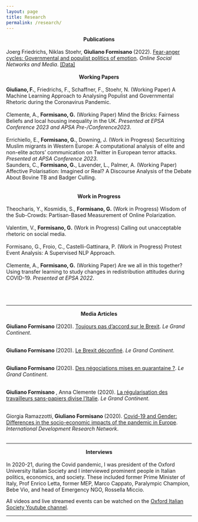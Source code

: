 ```yaml
---
layout: page
title: Research
permalink: /research/
---
```


<center> <b> Publications </b> </center> 
<br>
Joerg Friedrichs, Niklas Stoehr, <b> Giuliano Formisano </b> (2022). <a href="https://www.sciencedirect.com/science/article/pii/S2468696422000428" target="_blank" rel="noopener noreferrer"> Fear-anger cycles: Governmental and populist politics of emotion</a>. <i>Online Social Networks and Media</i>. <a href="https://dataverse.harvard.edu/dataverse/fear-anger-contests" target="_blank" rel="noopener noreferrer">[Data]</a>
<br>
<br>

<center> <b> Working Papers </b> </center> 
<br>
<b>Giuliano, F.</b>, Friedrichs, F., Schaffner, F., Stoehr, N. (Working Paper) A Machine Learning Approach to Analysing Populist and Governmental Rhetoric during the Coronavirus Pandemic. <br>
<br>
Clemente, A., <b>Formisano, G.</b> (Working Paper) Mind the Bricks: Fairness Beliefs and local housing inequality in the UK. <i>Presented at EPSA Conference 2023 and APSA Pre-/Conference2023</i>. <br>
<br>
Errichiello, E., <b>Formisano, G.</b>, Downing, J. (Work in Progress) Securitizing Muslim migrants in Western Europe: A computational analysis of elite and non-elite actors’ communication on Twitter in European terror attacks. <i>Presented at APSA Conference 2023</i>.<br>
Saunders, C., <b>Formisano, G.</b>, Lavender, L., Palmer, A. (Working Paper) Affective Polarisation: Imagined or Real? A Discourse Analysis of the Debate About Bovine TB and Badger Culling. <br>
<br>

<br>

<center> <b> Work in Progress </b> </center> 
<br>
Theocharis, Y., Kosmidis, S., <b>Formisano, G.</b> (Work in Progress) Wisdom of the Sub-Crowds: Partisan-Based Measurement of Online Polarization. <br>
<br>
Valentim, V., <b>Formisano, G.</b> (Work in Progress) Calling out unacceptable rhetoric on social media. <br>
<br>
<b> </b>Formisano, G.</b>, Froio, C., Castelli-Gattinara, P. (Work in Progress) Protest Event Analysis: A Supervised NLP Approach.  <br>
<br>
Clemente, A., <b>Formisano, G.</b> (Working Paper) Are we all in this together? Using transfer learning to study changes in redistribution attitudes during COVID-19. <i>Presented at EPSA 2022</i>. <br>
<br>
<br>
<br>

<hr>

<center> <b> Media Articles </b> </center> 
<br>
<b> Giuliano Formisano </b> (2020). <a href="https://legrandcontinent.eu/fr/2020/09/07/toujours-pas-daccord-sur-le-brexit/" target="_blank" rel="noopener noreferrer"> Toujours pas d’accord sur le Brexit</a>. <i>Le Grand Continent</i>.
<br>
<br>

<b> Giuliano Formisano </b> (2020). <a href="https://legrandcontinent.eu/fr/2020/07/04/le-brexit-deconfine/" target="_blank" rel="noopener noreferrer"> Le Brexit déconfiné</a>. <i>Le Grand Continent</i>.
<br>
<br>

<b> Giuliano Formisano </b> (2020). <a href="https://legrandcontinent.eu/fr/2020/04/16/des-negociations-mises-en-quarantaine/" target="_blank" rel="noopener noreferrer"> Des négociations mises en quarantaine ?</a>. <i>Le Grand Continent</i>.
<br>
<br>

<b> Giuliano Formisano </b>, Anna Clemente (2020). <a href="https://legrandcontinent.eu/fr/2020/05/27/la-regularisation-des-travailleurs-sans-papiers-divise-litalie/" target="_blank" rel="noopener noreferrer"> La régularisation des travailleurs sans-papiers divise l’Italie</a>. <i>Le Grand Continent</i>.
<br>
<br>

Giorgia Ramazzotti,<b> Giuliano Formisano </b> (2020). <a href="https://idrn.eu/covid-19-and-gender-differences-in-the-socio-economic-impacts-of-the-pandemic-in-europe/" target="_blank" rel="noopener noreferrer"> Covid-19 and Gender: Differences in the socio-economic impacts of the pandemic in Europe</a>. <i>International Development Research Network</i>.
<br>
<br>

<hr>
<center> <b> Interviews </b> </center> 
<br>
In 2020-21, during the Covid pandemic, I was president of the Oxford University Italian Society and I interviewed prominent people in Italian politics, economics, and society. These included former Prime Minister of Italy, Prof Enrico Letta, former MEP, Marco Cappato, Paralympic Champion, Bebe Vio, and head of Emergency NGO, Rossella Miccio.

All videos and live streamed events can be watched on the <a href="https://www.youtube.com/@ouisoxforduniversityitalia431/featured" target="_blank" rel="noopener noreferrer">Oxford Italian Society Youtube channel</a>.

<hr>

<br>
<br>
<br>
